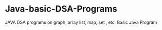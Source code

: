 # Java-basic-DSA-Programs
JAVA DSA programs on graph, array list, map, set , etc.
Basic Java Program